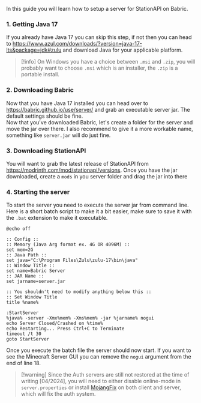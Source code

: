 In this guide you will learn how to setup a server for StationAPI on Babric.

### 1. Getting Java 17
If you already have Java 17 you can skip this step, if not then you can head to https://www.azul.com/downloads/?version=java-17-lts&package=jdk#zulu and download Java for your applicable platform.   

>[!info] On Windows you have a choice between `.msi` and `.zip`, you will probably want to choose `.msi` which is an installer, the `.zip` is a portable install.

### 2. Downloading Babric
Now that you have Java 17 installed you can head over to https://babric.github.io/use/server/ and grab an executable server jar. The default settings should be fine.  
Now that you've downloaded Babric, let's create a folder for the server and move the jar over there. I also recommend to give it a more workable name, something like `server.jar` will do just fine.

### 3. Downloading StationAPI
You will want to grab the latest release of StationAPI from https://modrinth.com/mod/stationapi/versions. Once you have the jar downloaded, create a `mods` in you server folder and drag the jar into there

### 4. Starting the server
To start the server you need to execute the server jar from command line. Here is a short batch script to make it a bit easier, make sure to save it with the `.bat` extension to make it executable. 
```batch
@echo off

:: Config ::
:: Memory (Java Arg format ex. 4G OR 4096M) ::
set mem=2G
:: Java Path ::
set java="C:\Program Files\Zulu\zulu-17\bin\java"
:: Window Title ::
set name=Babric Server
:: JAR Name ::
set jarname=server.jar

:: You shouldn't need to modify anything below this ::
:: Set Window Title
title %name%

:StartServer
%java% -server -Xmx%mem% -Xms%mem% -jar %jarname% nogui
echo Server Closed/Crashed on %time%
echo Restarting... Press Ctrl+C to Terminate
timeout /t 30
goto StartServer
```
Once you execute the batch file the server should now start. If you want to see the Minecraft Server GUI you can remove the `nogui` argument from the end of line 18.

>[!warning] Since the Auth servers are still not restored at the time of writing \[04/2024\], you will need to either disable online-mode in `server.properties` or install [MojangFix](https://modrinth.com/mod/mojangfix-stationapi-edition) on both client and server, which will fix the auth system.
